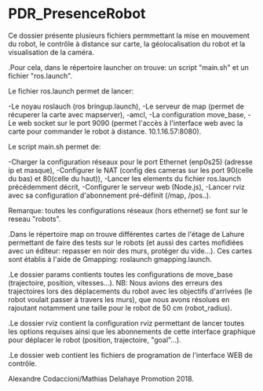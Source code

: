 # PDR_PresenceRobot

Ce dossier présente plusieurs fichiers permmettant la mise en mouvement du robot, le contrôle à distance sur carte, la géolocalisation du robot et la visualisation de la caméra.

.Pour cela, dans le répertoire launcher on trouve: un script "main.sh" et un fichier "ros.launch".

Le fichier ros.launch permet de lancer: 

  -Le noyau roslauch (ros bringup.launch),
  -Le serveur de map (permet de récuperer la carte avec mapserver),
  -amcl, 
  -La configuration move_base, 
  -Le web socket sur le port 9090 (permet l'accès à l'interface web avec la carte pour commander le robot à distance. 10.1.16.57:8080).
  
Le script main.sh permet de:

  -Charger la configuration réseaux pour le port Ethernet (enp0s25) (adresse ip et masque),
  -Configurer le NAT (config des cameras sur les port 90(celle du bas) et 80(celle du haut)),
  -Lancer les elements du fichier ros.launch précédemment décrit,
  -Configurer le serveur web (Node.js), 
  -Lancer rviz avec sa configuration d'abonnement pré-définit (/map, /pos..). 
  
 Remarque: toutes les configurations réseaux (hors ethernet) se font sur le reseau "robots".
  
.Dans le répertoire map on trouve différentes cartes de l'étage de Lahure permettant de faire des tests sur le robots (et aussi des cartes mofidiées avec un éditeur: repasser en noir des murs, protéger du vide...).
Ces cartes sont établis à l'aide de Gmapping: roslaunch gmapping.launch. 

.Le dossier params contients toutes les configurations de move_base (trajectoire, position, vitesses...).
NB: Nous avions des erreurs des trajectoires lors des déplacements du robot avec les objectifs d'arrivées (le robot voulait passer à travers les murs), que nous avons résolues en rajoutant notamment une taille pour le robot de 50 cm (robot_radius).

.Le dossier rviz contient la configuration rviz permettant de lancer toutes les options requises ainsi que les abonnements de cette interface graphique pour déplacer le robot (position, trajectoire, "goal"...).

.Le dossier web contient les fichiers de programation de l'interface WEB de contrôle. 

Alexandre Codaccioni/Mathias Delahaye Promotion 2018. 

